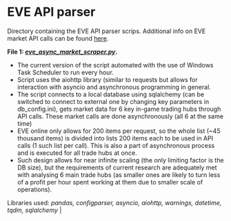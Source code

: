 # EVE API parser
Directory containing the EVE API parser scrips. Additional info on EVE market API calls can be found [here](https://wiki.eveuniversity.org/API_access_to_market_data).

**File 1: [*eve_async_market_scraper.py*](https://github.com/samalyarov/eve_online_market_analysis/blob/main/api_parser/eve_async_market_scraper.py).**
- The current version of the script automated with the use of Windows Task Scheduler to run every hour. 
- Script uses the aiohttp library (similar to requests but allows for interaction with asyncio and asynchronous programming in general. 
- The script connects to a local database using sqlalchemy (can be switched to connect to external one by changing key parameters in db_config.ini), gets market data for 6 key in-game trading hubs through API calls. These market calls are done asynchronously (all 6 at the same time)
- EVE online only allows for 200 items per request, so the whole list (~45 thousand items) is divided into lists 200 items each to be used in API calls (1 such list per call). This is also a part of asynchronous process and is executed for all trade hubs at once. 
- Such design allows for near infinite scaling (the only limiting factor is the DB size), but the requirements of current research are adequately met with analysing 6 main trade hubs (as smaller ones are likely to turn less of a profit per hour spent working at them due to smaller scale of operations).

Libraries used: *pandas, configparser, asyncio, aiohttp, warnings, datetime, tqdm, sqlalchemy* |
